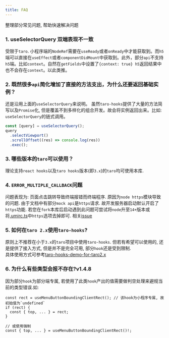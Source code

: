 ```yaml
---
title: FAQ
---
```


<Alert type="info">
  整理部分常见问题, 帮助快速解决问题
</Alert>

### 1. useSelectorQuery 双端表现不一致

受限于`taro`. 小程序端的`NodeRef`需要在`useReady`或者`onReady`中才能获取到。而`h5`端可以直接在`useEffect`或者`componentDidMount`中获取到。此外，部分`api`不支持`h5`端。比如`context`。自然在`getFields`中设置了`{context: true} h5`返回结果中也不会存在`context`。以此类推。

### 2. 既然很多`api`简化增加了直接的方法支出，为什么还要返回基础实例？

还是沿用上面的`useSelectorQuery`来说明。 虽然`taro-hooks`提供了大量的方法简写以及`Promise`化, 但是覆盖不到多样化的组合开发。故会将实例返回出来。比如: `useSelectorQuery`的链式调用。

```javascript
const [query] = useSelectorQuery();
query
  .selectViewport()
  .scrollOffset((res) => console.log(res))
  .exec();
```

### 3. 哪些版本的`taro`可以使用？

理论支持`react hooks`以及`taro hooks`版本(即`3.x`)的`taro`均可使用本库.

### 4. `ERROR_MULTIPLE_CALLBACK`问题

问题表现为: 页面点击跳转导致终端报错而终端程序. 原因为`node https`模块导致的问题. 由于文档中有部分`mock api`是`https`请求. 故开发服务器启动默认开启了`https`功能. 若您在`fork`本库后启动遇到此问题可尝试将`node`升至`14+`版本或将[.umirc.ts](https://github.com/innocces/taro-hooks/blob/main/.umirc.ts#L18)中`https`选项去掉即可. 相关[issue](https://github.com/umijs/umi/issues/5901)

### 5. 如何在`taro 2.x`使用`taro-hooks`?

原则上不推荐在小于`3.x`的`taro`项目中使用`taro-hooks`. 但若有希望可以使用的, 还是提供了接入方式, 但是并不是完全可用, 部分`hook`还是受到限制.  
具体使用方式可参考[taro-hooks-demo-for-taro2.x](https://github.com/taro-hooks/taro-hooks-demo-for-taro2.x)

### 6. 为什么有些类型会报不存在?<Badge>v1.4.8</Badge>

因为部分`hook`为部分端专属, 若使用了此类`hook`产出的值需要做判空处理来避规当前的类型错误.如:

```tsx | pure
const rect = useMenuButtonBoundingClientRect(); // 该hook为小程序专属, 故初始值为`undefined`
if (rect) {
  const { top, ... } = rect;
}

// 或使用强制
const { top, ... } = useMenuButtonBoundingClientRect()!;

```
